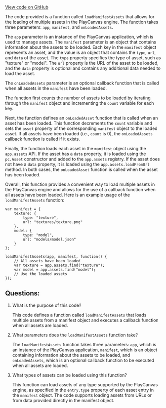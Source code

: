 [View code on GitHub](https://github.com/playcanvas/engine/examples/assets/scripts/asset-loader.js)

The code provided is a function called `loadManifestAssets` that allows for the loading of multiple assets in the PlayCanvas engine. The function takes three parameters: `app`, `manifest`, and `onLoadedAssets`. 

The `app` parameter is an instance of the PlayCanvas application, which is used to manage assets. The `manifest` parameter is an object that contains information about the assets to be loaded. Each key in the `manifest` object represents an asset, and the value is an object that contains the `type`, `url`, and `data` of the asset. The `type` property specifies the type of asset, such as "texture" or "model". The `url` property is the URL of the asset to be loaded, and the `data` property is optional and contains any additional data needed to load the asset.

The `onLoadedAssets` parameter is an optional callback function that is called when all assets in the `manifest` have been loaded. 

The function first counts the number of assets to be loaded by iterating through the `manifest` object and incrementing the `count` variable for each key. 

Next, the function defines an `onLoadedAsset` function that is called when an asset has been loaded. This function decrements the `count` variable and sets the `asset` property of the corresponding `manifest` object to the loaded asset. If all assets have been loaded (i.e., `count` is 0), the `onLoadedAssets` callback function is called if it exists.

Finally, the function loads each asset in the `manifest` object using the `app.assets` API. If the asset has a `data` property, it is loaded using the `pc.Asset` constructor and added to the `app.assets` registry. If the asset does not have a `data` property, it is loaded using the `app.assets.loadFromUrl` method. In both cases, the `onLoadedAsset` function is called when the asset has been loaded.

Overall, this function provides a convenient way to load multiple assets in the PlayCanvas engine and allows for the use of a callback function when all assets have been loaded. Here is an example usage of the `loadManifestAssets` function:

```
var manifest = {
    texture: {
        type: "texture",
        url: "textures/texture.png"
    },
    model: {
        type: "model",
        url: "models/model.json"
    }
};

loadManifestAssets(app, manifest, function() {
    // All assets have been loaded
    var texture = app.assets.find("texture");
    var model = app.assets.find("model");
    // Use the loaded assets
});
```
## Questions: 
 1. What is the purpose of this code?
    
    This code defines a function called `loadManifestAssets` that loads multiple assets from a manifest object and executes a callback function when all assets are loaded.

2. What parameters does the `loadManifestAssets` function take?
    
    The `loadManifestAssets` function takes three parameters: `app`, which is an instance of the PlayCanvas application, `manifest`, which is an object containing information about the assets to be loaded, and `onLoadedAssets`, which is an optional callback function to be executed when all assets are loaded.

3. What types of assets can be loaded using this function?
    
    This function can load assets of any type supported by the PlayCanvas engine, as specified in the `entry.type` property of each asset entry in the `manifest` object. The code supports loading assets from URLs or from data provided directly in the manifest object.
